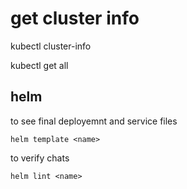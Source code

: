 # get cluster info

kubectl cluster-info

kubectl get all



## helm

to see final deployemnt and service files 

  ```
  helm template <name>
  ```
  
 to verify chats 
 
   ```
  helm lint <name>
  ```
